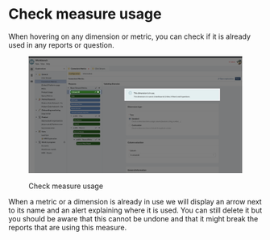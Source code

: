 # Check measure usage

When hovering on any dimension or metric, you can check if it is already used in any reports or question.&#x20;

<figure><img src="../../.gitbook/assets/image (25).png" alt=""><figcaption><p>Check measure usage</p></figcaption></figure>

When a metric or a dimension is already in use we will display an arrow next to its name and an alert explaining where it is used. You can still delete it but you should be aware that this cannot be undone and that it might break the reports that are using this measure.

